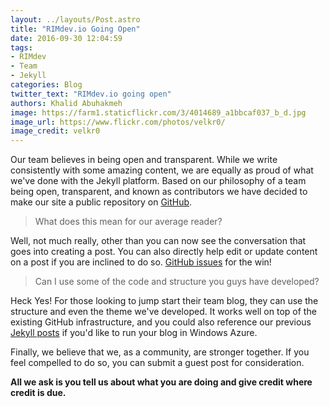 ```yaml
---
layout: ../layouts/Post.astro
title: "RIMdev.io Going Open"
date: 2016-09-30 12:04:59
tags: 
- RIMdev
- Team
- Jekyll
categories: Blog
twitter_text: "RIMdev.io going open"
authors: Khalid Abuhakmeh
image: https://farm1.staticflickr.com/3/4014689_a1bbcaf037_b_d.jpg
image_url: https://www.flickr.com/photos/velkr0/
image_credit: velkr0
---
```


Our team believes in being open and transparent. While we write consistently with some amazing content, we are equally as proud of what we've done with the Jekyll platform. Based on our philosophy of a team being open, transparent, and known as contributors we have decided to make our site a public repository on [GitHub](https://github.com/ritterim/ritterim.github.io). 

> What does this mean for our average reader?

Well, not much really, other than you can now see the conversation that goes into creating a post. You can also directly help edit or update content on a post if you are inclined to do so. [GitHub issues](https://github.com/ritterim/ritterim.github.io/issues) for the win!

> Can I use some of the code and structure you guys have developed?

Heck Yes! For those looking to jump start their team blog, they can use the structure and even the theme we've developed. It works well on top of the existing GitHub infrastructure, and you could also reference our previous [Jekyll posts](http://rimdev.io/tags/#jekyll) if you'd like to run your blog in Windows Azure.

Finally, we believe that we, as a community, are stronger together. If you feel compelled to do so, you can submit a guest post for consideration.

**All we ask is you tell us about what you are doing and give credit where credit is due.**
